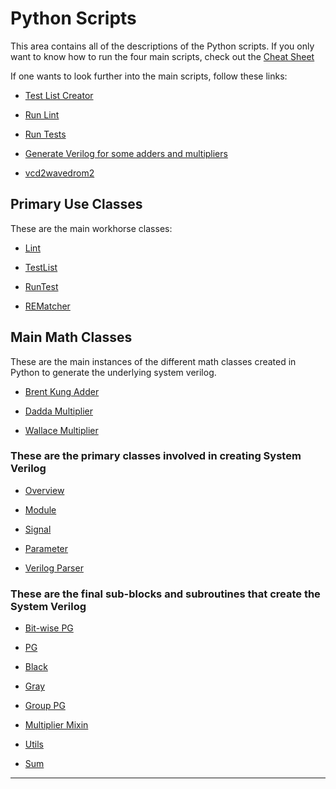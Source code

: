 # Python Scripts

This area contains all of the descriptions of the Python scripts. If you only want to know how to run the four main scripts, check out the [Cheat Sheet](./cheat_sheet.md)

If one wants to look further into the main scripts, follow these links:

* [Test List Creator](list_test_wrap.md)

* [Run Lint](lint_wrap.md)

* [Run Tests](run_test_wrap.md)

* [Generate Verilog for some adders and multipliers](math_generate.md)

* [vcd2wavedrom2](vcd2wavedrom2.md)

## Primary Use Classes

These are the main workhorse classes:

* [Lint](lint.md)

* [TestList](list_test.md)

* [RunTest](run_test.md)

* [REMatcher](REMatcher.md)

## Main Math Classes

These are the main instances of the different math classes created in Python to generate the underlying system verilog.

* [Brent Kung Adder](brent_kung_adder.md)

* [Dadda Multiplier](dadda_multiplier.md)

* [Wallace Multiplier](wallace_multiplier.md)

### These are the primary classes involved in creating System Verilog

* [Overview](verilog_class_overview.md)

* [Module](module.md)

* [Signal](signal.md)

* [Parameter](param.md)

* [Verilog Parser](verilog_parser.md)

### These are the final sub-blocks and subroutines that create the System Verilog

* [Bit-wise PG](bitwise_pg_logic.md)

* [PG](pg.md)

* [Black](black.md)

* [Gray](gray.md)

* [Group PG](group_pg_logic.md)

* [Multiplier Mixin](multiplier_mixin.md)

* [Utils](utils.md)

* [Sum](sum_logic.md)

---
